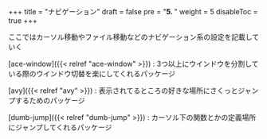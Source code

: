 +++
title = "ナビゲーション"
draft = false
pre = "<b>5. </b>"
weight = 5
disableToc = true
+++

ここではカーソル移動やファイル移動などのナビゲーション系の設定を記載していく

[ace-window]({{< relref "ace-window" >}})
: 3つ以上にウインドウを分割している際のウインドウ切替を楽にしてくれるパッケージ

[avy]({{< relref "avy" >}})
: 表示されてるところの好きな場所にさくっとジャンプするためのパッケージ

[dumb-jump]({{< relref "dumb-jump" >}})
: カーソル下の関数とかの定義場所にジャンプしてくれるパッケージ
